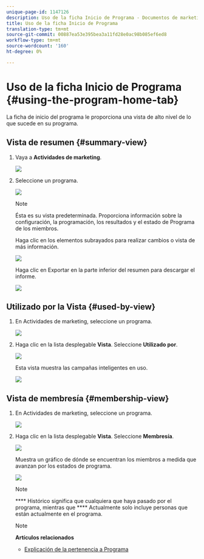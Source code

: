 ```yaml
---
unique-page-id: 1147126
description: Uso de la ficha Inicio de Programa - Documentos de marketing - Documentación del producto
title: Uso de la ficha Inicio de Programa
translation-type: tm+mt
source-git-commit: 00887ea53e395bea3a11fd28e0ac98b085ef6ed8
workflow-type: tm+mt
source-wordcount: '160'
ht-degree: 0%

---
```



# Uso de la ficha Inicio de Programa {#using-the-program-home-tab}

La ficha de inicio del programa le proporciona una vista de alto nivel de lo que sucede en su programa.

## Vista de resumen {#summary-view}

1. Vaya a **Actividades de marketing**.

   ![](assets/login-marketing-activities-1.png)

1. Seleccione un programa.

   ![](assets/image2014-9-18-17-3a1-3a55.png)

   >[!NOTE]
   >
   >Ésta es su vista predeterminada. Proporciona información sobre la configuración, la programación, los resultados y el estado de Programa de los miembros.

   Haga clic en los elementos subrayados para realizar cambios o vista de más información.

   ![](assets/image2014-9-18-17-3a2-3a53.png)

   Haga clic en Exportar en la parte inferior del resumen para descargar el informe.

   ![](assets/image2014-9-18-17-3a3-3a47.png)

## Utilizado por la Vista {#used-by-view}

1. En Actividades de marketing, seleccione un programa.

   ![](assets/image2014-9-18-17-3a4-3a24.png)

1. Haga clic en la lista desplegable **Vista**. Seleccione **Utilizado por**.

   ![](assets/image2014-9-18-17-3a5-3a2.png)

   Esta vista muestra las campañas inteligentes en uso.

   ![](assets/image2014-9-18-17-3a6-3a4.png)

## Vista de membresía {#membership-view}

1. En Actividades de marketing, seleccione un programa.

   ![](assets/image2014-9-18-17-3a7-3a25.png)

1. Haga clic en la lista desplegable **Vista**. Seleccione **Membresía**.

   ![](assets/image2014-9-18-17-3a7-3a49.png)

   Muestra un gráfico de dónde se encuentran los miembros a medida que avanzan por los estados de programa.

   ![](assets/image2014-9-18-17-3a8-3a1.png)

   >[!NOTE]
   >
   >**** Histórico significa que cualquiera que haya pasado por el programa, mientras que  **** Actualmente solo incluye personas que están actualmente en el programa.

   >[!NOTE]
   >
   >**Artículos relacionados**
   >
   >    
   >    
   >    * [Explicación de la pertenencia a Programa](understanding-program-membership.md)


